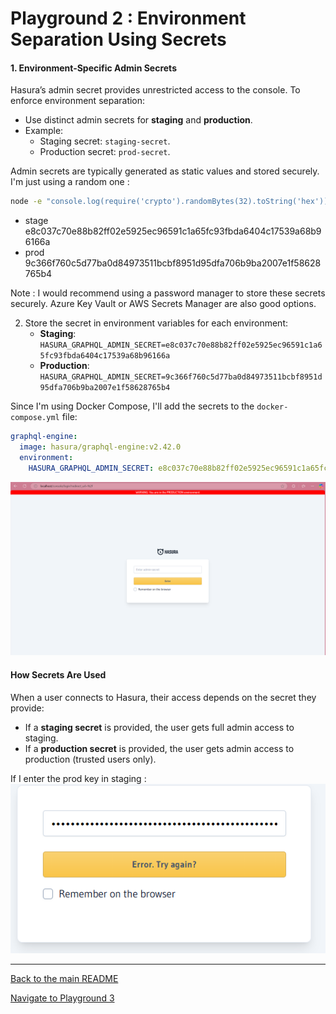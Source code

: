 # Playground 2 : **Environment Separation Using Secrets**

#### **1. Environment-Specific Admin Secrets**
Hasura’s admin secret provides unrestricted access to the console. To enforce environment separation:
- Use distinct admin secrets for **staging** and **production**.
- Example:
  - Staging secret: `staging-secret`.
  - Production secret: `prod-secret`.

Admin secrets are typically generated as static values and stored securely. I'm just using a random one :
   ```bash
   node -e "console.log(require('crypto').randomBytes(32).toString('hex'))"
   ```
- stage e8c037c70e88b82ff02e5925ec96591c1a65fc93fbda6404c17539a68b96166a
- prod 9c366f760c5d77ba0d84973511bcbf8951d95dfa706b9ba2007e1f58628765b4

Note : I would recommend using a password manager to store these secrets securely. Azure Key Vault or AWS Secrets Manager are also good options.

2. Store the secret in environment variables for each environment:
   - **Staging**: `HASURA_GRAPHQL_ADMIN_SECRET=e8c037c70e88b82ff02e5925ec96591c1a65fc93fbda6404c17539a68b96166a`
   - **Production**: `HASURA_GRAPHQL_ADMIN_SECRET=9c366f760c5d77ba0d84973511bcbf8951d95dfa706b9ba2007e1f58628765b4`

Since I'm using Docker Compose, I'll add the secrets to the `docker-compose.yml` file:
   ```yaml
   graphql-engine:
     image: hasura/graphql-engine:v2.42.0
     environment:
       HASURA_GRAPHQL_ADMIN_SECRET: e8c037c70e88b82ff02e5925ec96591c1a65fc93fbda6404c17539a68b96166a
   ```
![Now the key is required to log in](image-4.png)
#### **How Secrets Are Used**
When a user connects to Hasura, their access depends on the secret they provide:
- If a **staging secret** is provided, the user gets full admin access to staging.
- If a **production secret** is provided, the user gets admin access to production (trusted users only).

If I enter the prod key in staging : 
![alt text](image-5.png)

---
[Back to the main README](../README.md)

[Navigate to Playground 3](../Playground3/README.md)